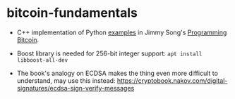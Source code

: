 # bitcoin-fundamentals

* C++ implementation of Python [examples](https://github.com/jimmysong/programmingbitcoin) in Jimmy Song's [Programming Bitcoin](https://www.oreilly.com/library/view/programming-bitcoin/9781492031482/).

* Boost library is needed for 256-bit integer support: `apt install libboost-all-dev` 

* The book's analogy on ECDSA makes the thing even more difficult to understand, may use this instead: https://cryptobook.nakov.com/digital-signatures/ecdsa-sign-verify-messages